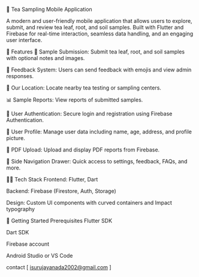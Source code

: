 🍵 Tea Sampling Mobile Application



A modern and user-friendly mobile application that allows users to explore, submit, and review tea leaf, root, and soil samples. Built with Flutter and Firebase for real-time interaction, seamless data handling, and an engaging user interface.

📱 Features
🌱 Sample Submission: Submit tea leaf, root, and soil samples with optional notes and images.

📝 Feedback System: Users can send feedback with emojis and view admin responses.

📍 Our Location: Locate nearby tea testing or sampling centers.

📊 Sample Reports: View reports of submitted samples.

🔐 User Authentication: Secure login and registration using Firebase Authentication.

👤 User Profile: Manage user data including name, age, address, and profile picture.

📄 PDF Upload: Upload and display PDF reports from Firebase.

🧭 Side Navigation Drawer: Quick access to settings, feedback, FAQs, and more.

🧑‍💻 Tech Stack
Frontend: Flutter, Dart

Backend: Firebase (Firestore, Auth, Storage)

Design: Custom UI components with curved containers and Impact typography

🚀 Getting Started
Prerequisites
Flutter SDK

Dart SDK

Firebase account

Android Studio or VS Code

contact [ isurujayanada2002@gmail.com ]
